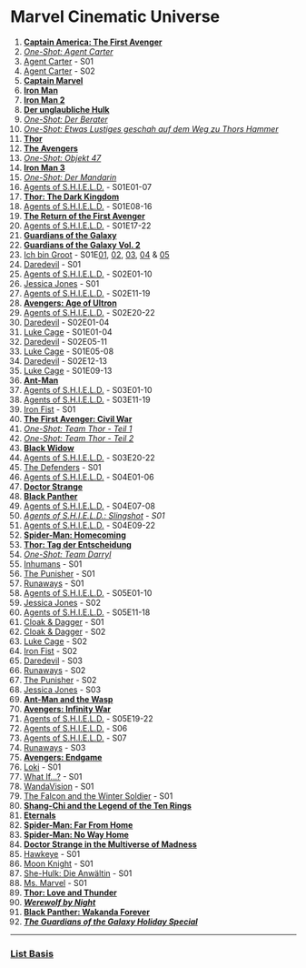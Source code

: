 # Marvel Cinematic Universe

1. **[Captain America: The First Avenger]**
2. *[One-Shot: Agent Carter]*
3. [Agent Carter] - S01
4. [Agent Carter] - S02
5. **[Captain Marvel]**
6. **[Iron Man]**
7. **[Iron Man 2]**
8. **[Der unglaubliche Hulk]**
9. *[One-Shot: Der Berater]*
10. *[One-Shot: Etwas Lustiges geschah auf dem Weg zu Thors Hammer]*
11. **[Thor]**
12. **[The Avengers]**
13. *[One-Shot: Objekt 47]*
14. **[Iron Man 3]**
15. *[One-Shot: Der Mandarin]*
16. [Agents of S.H.I.E.L.D.] - S01E01-07
17. **[Thor: The Dark Kingdom]**
18. [Agents of S.H.I.E.L.D.] - S01E08-16
19. **[The Return of the First Avenger]**
20. [Agents of S.H.I.E.L.D.] - S01E17-22
21. **[Guardians of the Galaxy]**
22. **[Guardians of the Galaxy Vol. 2]**
23. [Ich bin Groot] - S01E[01], [02], [03], [04] & [05]
24. [Daredevil] - S01
25. [Agents of S.H.I.E.L.D.] - S02E01-10
26. [Jessica Jones] - S01
27. [Agents of S.H.I.E.L.D.] - S02E11-19
28. **[Avengers: Age of Ultron]**
29. [Agents of S.H.I.E.L.D.] - S02E20-22
30. [Daredevil] - S02E01-04
31. [Luke Cage] - S01E01-04
32. [Daredevil] - S02E05-11
33. [Luke Cage] - S01E05-08
34. [Daredevil] - S02E12-13
35. [Luke Cage] - S01E09-13
36. **[Ant-Man]**
37. [Agents of S.H.I.E.L.D.] - S03E01-10
38. [Agents of S.H.I.E.L.D.] - S03E11-19
39. [Iron Fist] - S01
40. **[The First Avenger: Civil War]**
41. *[One-Shot: Team Thor - Teil 1]*
42. *[One-Shot: Team Thor - Teil 2]*
43. **[Black Widow]**
44. [Agents of S.H.I.E.L.D.] - S03E20-22
45. [The Defenders] - S01
46. [Agents of S.H.I.E.L.D.] - S04E01-06
47. **[Doctor Strange]**
48. **[Black Panther]**
49. [Agents of S.H.I.E.L.D.] - S04E07-08
50. *[Agents of S.H.I.E.L.D.: Slingshot] - S01*
51. [Agents of S.H.I.E.L.D.] - S04E09-22
52. **[Spider-Man: Homecoming]**
53. **[Thor: Tag der Entscheidung]**
54. *[One-Shot: Team Darryl]*
55. [Inhumans] - S01
56. [The Punisher] - S01
57. [Runaways] - S01
58. [Agents of S.H.I.E.L.D.] - S05E01-10
59. [Jessica Jones] - S02
60. [Agents of S.H.I.E.L.D.] - S05E11-18
61. [Cloak & Dagger] - S01
62. [Cloak & Dagger] - S02
63. [Luke Cage] - S02
64. [Iron Fist] - S02
65. [Daredevil] - S03
66. [Runaways] - S02
67. [The Punisher] - S02
68. [Jessica Jones] - S03
69. **[Ant-Man and the Wasp]**
70. **[Avengers: Infinity War]**
71. [Agents of S.H.I.E.L.D.] - S05E19-22
72. [Agents of S.H.I.E.L.D.] - S06
73. [Agents of S.H.I.E.L.D.] - S07
74. [Runaways] - S03
75. **[Avengers: Endgame]**
76. [Loki] - S01
77. [What If...?] - S01
78. [WandaVision] - S01
79. [The Falcon and the Winter Soldier] - S01
80. **[Shang-Chi and the Legend of the Ten Rings]**
81. **[Eternals]**
82. **[Spider-Man: Far From Home]**
83. **[Spider-Man: No Way Home]**
84. **[Doctor Strange in the Multiverse of Madness]**
85. [Hawkeye] - S01
86. [Moon Knight] - S01
87. [She-Hulk: Die Anwältin] - S01
88. [Ms. Marvel] - S01
89. **[Thor: Love and Thunder]**
90. ***[Werewolf by Night]***
91. **[Black Panther: Wakanda Forever]**
92. ***[The Guardians of the Galaxy Holiday Special]***

---

### [List Basis](https://www.digitalspy.com/movies/a825774/marvel-cinematic-universe-in-chronological-order/)

<!-- Movies -->
[Ant-Man]: https://www.justwatch.com/de/Film/Ant-Man
[Ant-Man and the Wasp]: https://www.justwatch.com/de/Film/Ant-Man-And-The-Wasp
[Avengers: Age of Ultron]: https://www.justwatch.com/de/Film/Marvels-The-Avengers-2-Age-of-Ultron
[Avengers: Endgame]: https://www.justwatch.com/de/Film/Avengers-Endgame
[Avengers: Infinity War]: https://www.justwatch.com/de/Film/Avengers-Infinity-War
[Black Panther]: https://www.justwatch.com/de/Film/Black-Panther
[Black Panther: Wakanda Forever]: https://www.justwatch.com/de/Film/Black-Panther-2
[Black Widow]: https://www.justwatch.com/de/Film/Black-Widow-2020
[Captain America: The First Avenger]: https://www.justwatch.com/de/Film/Captain-America-1-The-First-Avenger
[Captain Marvel]: https://www.justwatch.com/de/Film/Captain-Marvel
[Der unglaubliche Hulk]: https://www.justwatch.com/de/Film/Der-unglaubliche-Hulk
[Doctor Strange]: https://www.justwatch.com/de/Film/Doctor-Strange-2016
[Doctor Strange in the Multiverse of Madness]: https://www.justwatch.com/de/Film/Doctor-Strange-in-the-Multiverse-of-Madness
[Eternals]: https://www.justwatch.com/de/Film/Eternals
[Guardians of the Galaxy]: https://www.justwatch.com/de/Film/Guardians-of-the-Galaxy
[Guardians of the Galaxy Vol. 2]: https://www.justwatch.com/de/Film/Guardians-of-the-Galaxy-Vol-2
[Iron Man]: https://www.justwatch.com/de/Film/Iron-Man
[Iron Man 2]: https://www.justwatch.com/de/Film/Iron-Man-2
[Iron Man 3]: https://www.justwatch.com/de/Film/Iron-Man-3
[Shang-Chi and the Legend of the Ten Rings]: https://www.justwatch.com/de/Film/Shang-Chi-and-the-Legend-of-the-Ten-Rings
[Spider-Man: Homecoming]: https://www.justwatch.com/de/Film/Spider-Man-Homecoming
[Spider-Man: Far From Home]: https://www.justwatch.com/de/Film/Spider-Man-Far-from-Home
[Spider-Man: No Way Home]: https://www.justwatch.com/de/Film/Spider-Man-No-Way-Home
[The Avengers]: https://www.justwatch.com/de/Film/Marvels-The-Avengers
[The First Avenger: Civil War]: https://www.justwatch.com/de/Film/The-First-Avenger-Civil-War
[The Guardians of the Galaxy Holiday Special]: https://www.justwatch.com/de/Film/The-Guardians-of-the-Galaxy-Holiday-Special
[The Return of the First Avenger]: https://www.justwatch.com/de/Film/The-Return-of-the-First-Avenger
[Thor]: https://www.justwatch.com/de/Film/Thor
[Thor: Love and Thunder]: https://www.justwatch.com/de/Film/Thor-Love-and-Thunder
[Thor: Tag der Entscheidung]: https://www.justwatch.com/de/Film/Thor-Ragnarok
[Thor: The Dark Kingdom]: https://www.justwatch.com/de/Film/Thor-The-Dark-Kingdom
[Werewolf by Night]: https://www.justwatch.com/de/Film/Werewolf-by-Night

<!-- Series -->
[Agent Carter]: https://www.justwatch.com/de/Serie/Marvels-Agent-Carter
[Agents of S.H.I.E.L.D.]: https://www.justwatch.com/de/Serie/Marvels-Agents-of-S-H-I-E-L-D
[Cloak & Dagger]: https://www.justwatch.com/de/Serie/Marvels-Cloak-und-Dagger
[Daredevil]: https://www.justwatch.com/de/Serie/Marvels-Daredevil
[Hawkeye]: https://www.justwatch.com/de/Serie/Hawkeye
[Ich bin Groot]: https://www.justwatch.com/de/Serie/I-Am-Groot
[01]: https://www.justwatch.com/de/Film/Groots-First-Steps
[02]: https://www.justwatch.com/de/Film/The-Little-Guy
[03]: https://www.justwatch.com/de/Film/Groots-Pursuit
[04]: https://www.justwatch.com/de/Film/Groot-Takes-a-Bath
[05]: https://www.justwatch.com/de/Film/Das-Meisterwerk
[Inhumans]: https://www.justwatch.com/de/Serie/Marvels-Inhumans
[Iron Fist]: https://www.justwatch.com/de/Serie/Marvels-Iron-Fist
[Jessica Jones]: https://www.justwatch.com/de/Serie/Marvels-Jessica-Jones
[Loki]: https://www.justwatch.com/de/Serie/Loki
[Luke Cage]: https://www.justwatch.com/de/Serie/Marvels-Luke-Cage
[Moon Knight]: https://www.justwatch.com/de/Serie/Moon-Knight
[Ms. Marvel]: https://www.justwatch.com/de/Serie/Ms-Marvel
[Runaways]: https://www.justwatch.com/de/Serie/Marvels-Runaways
[She-Hulk: Die Anwältin]: https://www.justwatch.com/de/Serie/She-Hulk
[The Defenders]: https://www.justwatch.com/de/Serie/Marvels-The-Defenders
[The Falcon and the Winter Soldier]: https://www.justwatch.com/de/Serie/The-Falcon-and-The-Winter-Soldier
[The Punisher]: https://www.justwatch.com/de/Serie/Marvels-The-Punisher
[WandaVision]: https://www.justwatch.com/de/Serie/WandaVision
[What if...?]: https://www.justwatch.com/de/Serie/What-If-2021

<!-- Others -->
[Agents of S.H.I.E.L.D.: Slingshot]: https://www.marvel.com/slingshot
[One-Shot: Agent Carter]: https://www.justwatch.com/de/Film/Marvel-One-Shot-Agent-Carter
[One-Shot: Der Berater]: https://www.justwatch.com/de/Film/Marvel-Einstellung-Der-Berater
[One-Shot: Der Mandarin]: https://www.justwatch.com/de/Film/Marvel-One-Shot-Der-Mandarin
[One-Shot: Etwas Lustiges geschah auf dem Weg zu Thors Hammer]: https://www.justwatch.com/de/Film/Marvel-Einstellung-Etwas-Lustiges-geschah-auf-dem-Weg-zu-Thors-Hammer
[One-Shot: Objekt 47]: https://www.justwatch.com/de/Film/Marvel-One-Shot-Objekt-47
[One-Shot: Team Darryl]: https://www.justwatch.com/de/Film/Team-Darryl
[One-Shot: Team Thor - Teil 1]: https://www.justwatch.com/de/Film/Team-Thor
[One-Shot: Team Thor - Teil 2]: https://www.justwatch.com/de/Film/Team-Thor-Part-2
